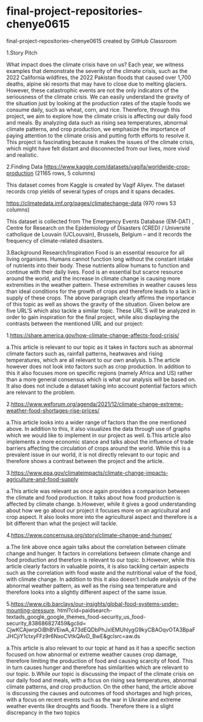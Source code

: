 # final-project-repositories-chenye0615
final-project-repositories-chenye0615 created by GitHub Classroom

1.Story Pitch

What impact does the climate crisis have on us? Each year, we witness examples that demonstrate the severity of the climate crisis, 
such as the 2022 California wildfires, the 2022 Pakistan floods that caused over 1,700 deaths, 
alpine ski resorts that may have to close due to melting glaciers.
However, these catastrophic events are not the only indicators of the seriousness of the climate crisis. 
We can easily understand the gravity of the situation just by looking at the production rates of the staple foods we consume daily, 
such as wheat, corn, and rice. Therefore, through this project, we aim to explore how the climate crisis is affecting our daily food and meals. 
By analyzing data such as rising sea temperatures, abnormal climate patterns, and crop production, 
we emphasize the importance of paying attention to the climate crisis and putting forth efforts to resolve it. 
This project is fascinating because it makes the issues of the climate crisis, which might have felt distant and disconnected from our lives, 
more vivid and realistic. 

2.Finding Data
https://www.kaggle.com/datasets/vagifa/worldwide-crop-production (21165 rows, 5 columns) 

This dataset comes from Kaggle is created by Vagif Aliyev. The dataset records crop yields of several types of crops and it spans decades. 

https://climatedata.imf.org/pages/climatechange-data (970 rows 53 columns) 

This dataset is collected from The Emergency Events Database (EM-DAT) , Centre for Research on the Epidemiology of Disasters (CRED) / Université catholique de Louvain (UCLouvain), Brussels, Belgium – and it records the frequency of climate-related disasters. 

3.Background Research/Inspiration
Food is an essential resource for all living organisms. Humans cannot function long without the constant intake of nutrients into their body. 
These nutrients allow humans to function and continue with their daily lives. 
Food is an essential but scarce resource around the world, and the increase in climate change is causing more extremities in the weather pattern. 
These extremities in weather causes less than ideal conditions for the growth of crops and therefore leads to a lack in supply of these crops. 
The above paragraph clearly affirms the importance of this topic as well as shows the gravity of the situation. 
Given below are five URL’S which also tackle a similar topic. These URL’S will be analyzed in order to gain inspiration for the final project, 
while also displaying the contrasts between the mentioned URL and our project:

1.https://share.america.gov/how-climate-change-affects-food-crisis/ 

a.This article is relevant to our topic as it takes in factors such as abnormal climate factors such as, 
rainfall patterns, heatwaves and rising temperatures, which are all relevant to our own analysis.
b.The article however does not look into factors such as crop production. 
In addition to this it also focuses more on specific regions (namely Africa and US) rather than a more general consensus 
which is what our analysis will be based on. It also does not include a dataset taking into account potential factors which are relevant to the problem.

2.https://www.weforum.org/agenda/2021/12/climate-change-extreme-weather-food-shortages-rise-prices/ 

a.This article looks into a wider range of factors than the one mentioned above. 
In addition to this, it also visualizes the data through use of graphs which we would like to implement in our project as well.
b.This article also implements a more economic stance and talks about the influence of trade barriers affecting the circulation of crops around the world. 
While this is a prevalent issue in our world, it is not directly relevant to our topic and therefore shows a contrast between the project and the article.

3.https://www.epa.gov/climateimpacts/climate-change-impacts-agriculture-and-food-supply

a.This article was relevant as once again provides a comparison between the climate and food production. 
It talks about how food production is affected by climate change.
b.However, while it gives a good understanding about how we go about our project it focuses more on an agricultural and crop aspect.
It also looks more into the agricultural aspect and therefore is a bit different than what the project will tackle.

4.https://www.concernusa.org/story/climate-change-and-hunger/

a.The link above once again talks about the correlation between climate change and hunger. 
It factors in correlations between climate change and food production and therefore is relevant to our topic.
b.However, while this article clearly factors in valuable points, 
it is also tackling certain aspects such as the correlation with food waste and the nutritional value of the food, with climate change. 
In addition to this it also doesn’t include  analysis of the abnormal weather pattern, 
as well as the rising sea temperature and therefore looks into a slightly different aspect of the same issue.     

5.https://www.cib.barclays/our-insights/global-food-systems-under-mounting-pressure.
html?cid=paidsearch-textads_google_google_themes_food-security_us_food-security_838686827459&gclid=
CjwKCAjwrpOiBhBVEiwA_473dEQDbPhJxlEMUhIygG9kyCBAOqvOTA3BpaFJHCjiY1ctxyFFz9r6NxoCVtkQAvD_BwE&gclsrc=aw.ds 

a.This article is also relevant to our topic at hand as it has a specific section focused on how abnormal or extreme weather causes crop damage, 
therefore limiting the production of food and causing scarcity of food. This in turn causes hunger 
and therefore has similarities which are relevant to our topic.
b.While our topic is discussing the impact of the climate crisis on our daily food and meals, 
with a focus on rising sea temperatures, abnormal climate patterns, and crop production. 
On the other hand, the article above is discussing the causes and outcomes of food shortages and high prices, 
with a focus on recent events such as the war in Ukraine and extreme weather events like droughts and floods. 
Therefore there is a slight discrepancy in the two topics

